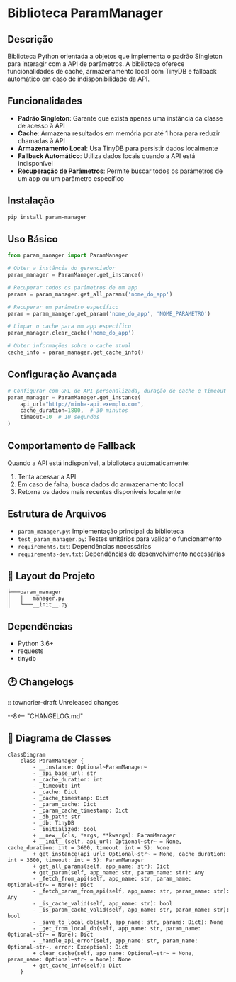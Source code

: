 # Biblioteca ParamManager

## Descrição
Biblioteca Python orientada a objetos que implementa o padrão Singleton para interagir com a API de parâmetros. A biblioteca oferece funcionalidades de cache, armazenamento local com TinyDB e fallback automático em caso de indisponibilidade da API.

## Funcionalidades

- **Padrão Singleton**: Garante que exista apenas uma instância da classe de acesso à API
- **Cache**: Armazena resultados em memória por até 1 hora para reduzir chamadas à API
- **Armazenamento Local**: Usa TinyDB para persistir dados localmente
- **Fallback Automático**: Utiliza dados locais quando a API está indisponível
- **Recuperação de Parâmetros**: Permite buscar todos os parâmetros de um app ou um parâmetro específico

## Instalação

```bash
pip install param-manager
```

## Uso Básico

```python
from param_manager import ParamManager

# Obter a instância do gerenciador
param_manager = ParamManager.get_instance()

# Recuperar todos os parâmetros de um app
params = param_manager.get_all_params('nome_do_app')

# Recuperar um parâmetro específico
param = param_manager.get_param('nome_do_app', 'NOME_PARAMETRO')

# Limpar o cache para um app específico
param_manager.clear_cache('nome_do_app')

# Obter informações sobre o cache atual
cache_info = param_manager.get_cache_info()
```

## Configuração Avançada

```python
# Configurar com URL de API personalizada, duração de cache e timeout
param_manager = ParamManager.get_instance(
    api_url="http://minha-api.exemplo.com",
    cache_duration=1800,  # 30 minutos
    timeout=10  # 10 segundos
)
```

## Comportamento de Fallback

Quando a API está indisponível, a biblioteca automaticamente:
1. Tenta acessar a API
2. Em caso de falha, busca dados do armazenamento local
3. Retorna os dados mais recentes disponíveis localmente

## Estrutura de Arquivos

- `param_manager.py`: Implementação principal da biblioteca
- `test_param_manager.py`: Testes unitários para validar o funcionamento
- `requirements.txt`: Dependências necessárias
- `requirements-dev.txt`: Dependências de desenvolvimento necessárias

## :open_file_folder: Layout do Projeto

```
├───param_manager
│   │   manager.py
│   └───__init__.py
```

## Dependências

- Python 3.6+
- requests
- tinydb



## :clock2: Changelogs

:: towncrier-draft Unreleased changes

--8<-- "CHANGELOG.md"


## :jigsaw: Diagrama de Classes

``` mermaid
classDiagram
    class ParamManager {
        - __instance: Optional~ParamManager~
        - _api_base_url: str
        - _cache_duration: int
        - _timeout: int
        - _cache: Dict
        - _cache_timestamp: Dict
        - _param_cache: Dict
        - _param_cache_timestamp: Dict
        - _db_path: str
        - _db: TinyDB
        - _initialized: bool
        + __new__(cls, *args, **kwargs): ParamManager
        + __init__(self, api_url: Optional~str~ = None, cache_duration: int = 3600, timeout: int = 5): None
        + get_instance(api_url: Optional~str~ = None, cache_duration: int = 3600, timeout: int = 5): ParamManager
        + get_all_params(self, app_name: str): Dict
        + get_param(self, app_name: str, param_name: str): Any
        - _fetch_from_api(self, app_name: str, param_name: Optional~str~ = None): Dict
        - _fetch_param_from_api(self, app_name: str, param_name: str): Any
        - _is_cache_valid(self, app_name: str): bool
        - _is_param_cache_valid(self, app_name: str, param_name: str): bool
        - _save_to_local_db(self, app_name: str, params: Dict): None
        - _get_from_local_db(self, app_name: str, param_name: Optional~str~ = None): Dict
        - _handle_api_error(self, app_name: str, param_name: Optional~str~, error: Exception): Dict
        + clear_cache(self, app_name: Optional~str~ = None, param_name: Optional~str~ = None): None
        + get_cache_info(self): Dict
    }
```
